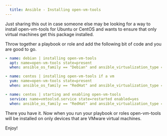 ```yaml
---
  title: Ansible - Installing open-vm-tools
---
```


Just sharing this out in case someone else may be looking for a way to
install open-vm-tools for Ubuntu or CentOS and wants to ensure that only
virtual machines get this package installed.

Throw together a playbook or role and add the following bit of code and
you are good to go.

```yaml
- name: debian | installing open-vm-tools
  apt: name=open-vm-tools state=present
  when: ansible_os_family == "Debian" and ansible_virtualization_type == "VMware"

- name: centos | installing open-vm-tools if a vm
  yum: name=open-vm-tools state=present
  when: ansible_os_family == "RedHat" and ansible_virtualization_type == "VMware"

- name: centos | starting and enabling open-vm-tools
  service: name=vmtoolsd.service state=restarted enabled=yes
  when: ansible_os_family == "RedHat" and ansible_virtualization_type == "VMware"
```

There you have it. Now when you run your playbook or roles open-vm-tools
will be installed on only devices that are VMware virtual machines.

Enjoy!

